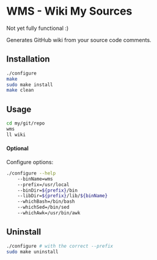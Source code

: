 # WMS - Wiki My Sources

Not yet fully functional :)

Generates GitHub wiki from your source code comments.

## Installation

```sh
./configure
make
sudo make install
make clean
```

## Usage

```sh
cd my/git/repo
wms
ll wiki
```

#### Optional

Configure options:

```sh
./configure --help
    --binName=wms
    --prefix=/usr/local
    --binDir=${prefix}/bin
    --libDir=${prefix}/lib/${binName}
    --whichBash=/bin/bash
    --whichSed=/bin/sed
    --whichAwk=/usr/bin/awk
```

## Uninstall

```sh
./configure # with the correct --prefix
sudo make uninstall
```
